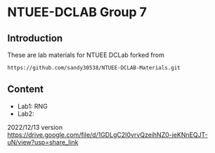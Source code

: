 # NTUEE-DCLAB Group 7
## Introduction
These are lab materials for NTUEE DCLab forked from 
```
https://github.com/sandy30538/NTUEE-DCLAB-Materials.git
```

## Content
* Lab1: RNG
* Lab2:


2022/12/13 version
https://drive.google.com/file/d/1GDLgC2I0vrvQzeihNZ0-jeKNnEQJT-uN/view?usp=share_link
